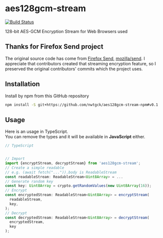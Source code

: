 # aes128gcm-stream
[![Build Status](https://travis-ci.com/nwtgck/aes128gcm-stream-npm.svg?branch=develop)](https://travis-ci.com/nwtgck/aes128gcm-stream-npm)

128-bit AES-GCM Encryption Stream for Web Browsers used

## Thanks for Firefox Send project

The original source code has come from [Firefox Send](https://send.firefox.com/), [mozilla/send](https://github.com/mozilla/send).
I appreciate that contributors created that streaming encryption feature, so I preserved the original contributors' commits which the project uses.

## Installation

Install by npm from this GitHub repository

```bash
npm install -S git+https://github.com/nwtgck/aes128gcm-stream-npm#v0.1.2
```

## Usage

Here is an usage in TypeScript.  
You can remove the types and it will be available in **JavaScript** either.

```ts
// TypeScript


// Import
import {encryptStream, decryptStream} from 'aes128gcm-stream';
// Create a simple readable
// e.g. (await fetch("...")).body is ReadableStream
const readableStream: ReadableStream<Uint8Array> = ...
// Generate random key
const key: Uint8Array = crypto.getRandomValues(new Uint8Array(16));
// Encrypt
const encryptedStream: ReadableStream<Uint8Array> = encryptStream(
  readableStream,
  key,
);
// Decrypt
const decryptedStream: ReadableStream<Uint8Array> = decryptStream(
  encryptedStream,
  key
);
```
